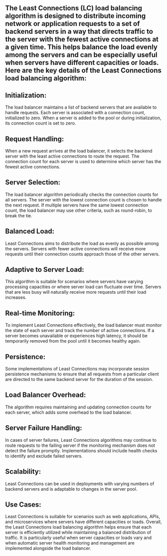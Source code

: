 ## The Least Connections (LC) load balancing algorithm is designed to distribute incoming network or application requests to a set of backend servers in a way that directs traffic to the server with the fewest active connections at a given time. This helps balance the load evenly among the servers and can be especially useful when servers have different capacities or loads. Here are the key details of the Least Connections load balancing algorithm:

## Initialization:

The load balancer maintains a list of backend servers that are available to handle requests.
Each server is associated with a connection count, initialized to zero.
When a server is added to the pool or during initialization, its connection count is set to zero.
## Request Handling:

When a new request arrives at the load balancer, it selects the backend server with the least active connections to route the request.
The connection count for each server is used to determine which server has the fewest active connections.
## Server Selection:

The load balancer algorithm periodically checks the connection counts for all servers.
The server with the lowest connection count is chosen to handle the next request.
If multiple servers have the same lowest connection count, the load balancer may use other criteria, such as round-robin, to break the tie.
## Balanced Load:

Least Connections aims to distribute the load as evenly as possible among the servers.
Servers with fewer active connections will receive more requests until their connection counts approach those of the other servers.
## Adaptive to Server Load:

This algorithm is suitable for scenarios where servers have varying processing capacities or where server load can fluctuate over time.
Servers that are less busy will naturally receive more requests until their load increases.
## Real-time Monitoring:

To implement Least Connections effectively, the load balancer must monitor the state of each server and track the number of active connections.
If a server becomes unavailable or experiences high latency, it should be temporarily removed from the pool until it becomes healthy again.
## Persistence:

Some implementations of Least Connections may incorporate session persistence mechanisms to ensure that all requests from a particular client are directed to the same backend server for the duration of the session.
## Load Balancer Overhead:

The algorithm requires maintaining and updating connection counts for each server, which adds some overhead to the load balancer.
## Server Failure Handling:

In cases of server failures, Least Connections algorithms may continue to route requests to the failing server if the monitoring mechanism does not detect the failure promptly.
Implementations should include health checks to identify and exclude failed servers.
## Scalability:

Least Connections can be used in deployments with varying numbers of backend servers and is adaptable to changes in the server pool.
## Use Cases:

Least Connections is suitable for scenarios such as web applications, APIs, and microservices where servers have different capacities or loads.
Overall, the Least Connections load balancing algorithm helps ensure that each server is efficiently utilized while maintaining a balanced distribution of traffic. It is particularly useful when server capacities or loads vary and when automatic server health monitoring and management are implemented alongside the load balancer.






